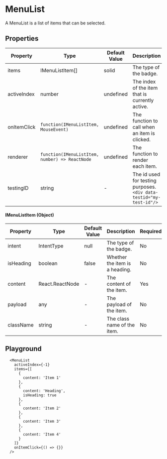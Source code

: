 # MenuList

A MenuList is a list of items that can be selected.

## Properties

|Property|Type|Default Value|Description|Required|
|---|---|---|---|---|
|items|IMenuListItem[]|solid | The type of the badge.|No|
|activeIndex|number| undefined | The index of the item that is currently active.|No|
|onItemClick|`function(IMenuListItem, MouseEvent)`| undefined | The function to call when an item is clicked.|No|
|renderer|`function(IMenuListItem, number) => ReactNode`| undefined | The function to render each item.|No|
|testingID| string | - | The id used for testing purposes.<br/>`<div data-testid="my-test-id"/>` |No|


#### IMenuListItem (Object)

|Property|Type|Default Value|Description|Required|
|---|---|---|---|---|
|intent|IntentType| null | The type of the badge.|No|
|isHeading|boolean| false | Whether the item is a heading.|No|
|content|React.ReactNode| - | The content of the item.|Yes|
|payload|any| - | The payload of the item.|No|
|className|string| - | The class name of the item.|No|

## Playground

```tsx
  <MenuList
    activeIndex={-1}
    items={[
      {
        content: 'Item 1'
      },
      {
        content: 'Heading',
        isHeading: true
      },
      {
        content: 'Item 2'
      },
      {
        content: 'Item 3'
      },
      {
        content: 'Item 4'
      }
    ]}
    onItemClick={() => {}}
  />
```